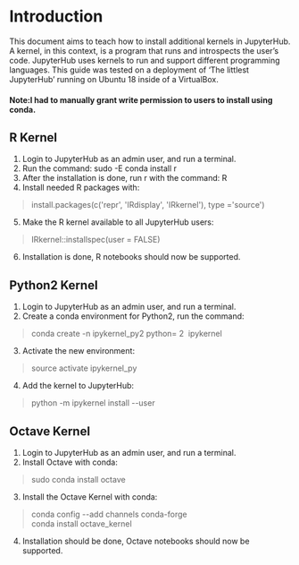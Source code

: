 # Introduction

This document aims to teach how to install additional kernels in JupyterHub. A kernel, in this
context, is a program that runs and introspects the user’s code. JupyterHub uses kernels to run
and support different programming languages. This guide was tested on a deployment of ‘The
littlest JupyterHub’ running on Ubuntu 18 inside of a VirtualBox.
#### Note: ​I had to manually grant write permission to users to install using conda.

## R Kernel
1. Login to JupyterHub as an admin user, and run a terminal.
2. Run the command: sudo -E conda install r
3. After the installation is done, run r with the command: R
4. Install needed R packages with:
>install.packages(c(​'repr'​, ​'IRdisplay'​, ​'IRkernel'​), type = ​'source'​)
5. Make the R kernel available to all JupyterHub users:
>IRkernel::installspec(user = ​FALSE​)
6. Installation is done, R notebooks should now be supported.

## Python2 Kernel

1. Login to JupyterHub as an admin user, and run a terminal.
2. Create a conda environment for Python2, run the command:
>​conda create ​-​n ipykernel_py2 python​=​ 2 ​ ipykernel
3. Activate the new environment:
>source activate ipykernel_py
4. Add the kernel to JupyterHub:
>python ​-​m ipykernel install ​--​user

## Octave Kernel
1. Login to JupyterHub as an admin user, and run a terminal.
2. Install Octave with conda:
>sudo conda install octave
3. Install the Octave Kernel with conda:
> conda config --add channels conda-forge <br>
 conda install octave_kernel

4. Installation should be done, Octave notebooks should now be supported.
